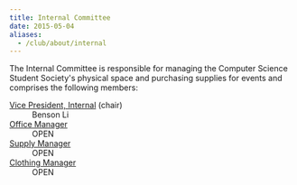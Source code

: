 ```yaml
---
title: Internal Committee
date: 2015-05-04
aliases:
  - /club/about/internal
---
```


The Internal Committee is responsible for managing the Computer Science Student Society's physical space and purchasing supplies for events and comprises the following members:

<dl>
<dt><u>Vice President, Internal</u> (chair)</dt>
<dd>Benson Li</dd>
<dt><u>Office Manager</u></dt>
<dd>OPEN</dd>
<dt><u>Supply Manager</u></dt>
<dd>OPEN</dd>
<dt><u>Clothing Manager</u></dt>
<dd>OPEN</dd>
</dl>
